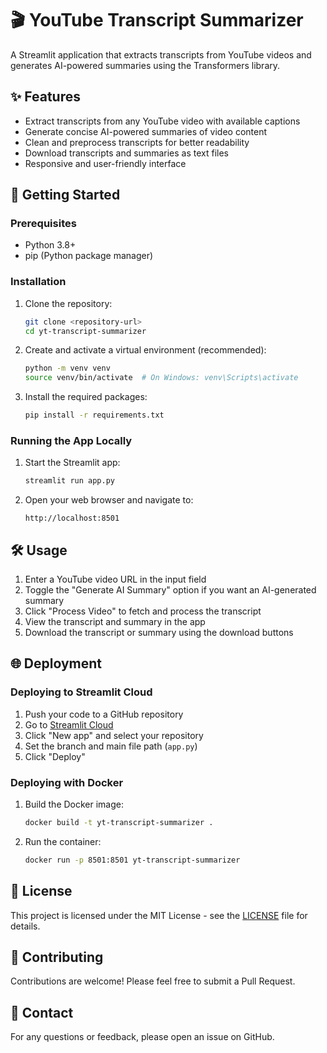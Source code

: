 # 🎬 YouTube Transcript Summarizer

A Streamlit application that extracts transcripts from YouTube videos and generates AI-powered summaries using the Transformers library.

## ✨ Features

- Extract transcripts from any YouTube video with available captions
- Generate concise AI-powered summaries of video content
- Clean and preprocess transcripts for better readability
- Download transcripts and summaries as text files
- Responsive and user-friendly interface

## 🚀 Getting Started

### Prerequisites

- Python 3.8+
- pip (Python package manager)

### Installation

1. Clone the repository:
   ```bash
   git clone <repository-url>
   cd yt-transcript-summarizer
   ```

2. Create and activate a virtual environment (recommended):
   ```bash
   python -m venv venv
   source venv/bin/activate  # On Windows: venv\Scripts\activate
   ```

3. Install the required packages:
   ```bash
   pip install -r requirements.txt
   ```

### Running the App Locally

1. Start the Streamlit app:
   ```bash
   streamlit run app.py
   ```

2. Open your web browser and navigate to:
   ```
   http://localhost:8501
   ```

## 🛠 Usage

1. Enter a YouTube video URL in the input field
2. Toggle the "Generate AI Summary" option if you want an AI-generated summary
3. Click "Process Video" to fetch and process the transcript
4. View the transcript and summary in the app
5. Download the transcript or summary using the download buttons

## 🌐 Deployment

### Deploying to Streamlit Cloud

1. Push your code to a GitHub repository
2. Go to [Streamlit Cloud](https://share.streamlit.io/)
3. Click "New app" and select your repository
4. Set the branch and main file path (`app.py`)
5. Click "Deploy"

### Deploying with Docker

1. Build the Docker image:
   ```bash
   docker build -t yt-transcript-summarizer .
   ```

2. Run the container:
   ```bash
   docker run -p 8501:8501 yt-transcript-summarizer
   ```

## 📝 License

This project is licensed under the MIT License - see the [LICENSE](LICENSE) file for details.

## 🤝 Contributing

Contributions are welcome! Please feel free to submit a Pull Request.

## 📧 Contact

For any questions or feedback, please open an issue on GitHub.
